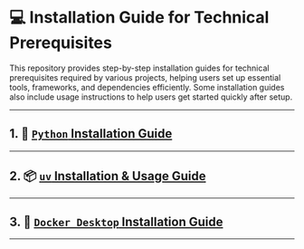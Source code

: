 # 💻 Installation Guide for Technical Prerequisites

This repository provides step-by-step installation guides for technical prerequisites required by various projects, helping users set up essential tools, frameworks, and dependencies efficiently. Some installation guides also include usage instructions to help users get started quickly after setup.

---

## 1. 🐍 [`Python` Installation Guide](./python-installation-guide.md)

---

## 2. 📦 [`uv` Installation & Usage Guide](./uv-installation-guide.md)

---

## 3. 🐳 [`Docker Desktop` Installation Guide](./docker-desktop-installation-guide.md)

---